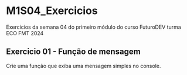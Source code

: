 # M1S04_Exercicios

Exercicios da semana 04 do primeiro módulo do curso FuturoDEV turma ECO FMT 2024

## Exercicio 01 - Função de mensagem

Crie uma função que exiba uma mensagem simples no console.
